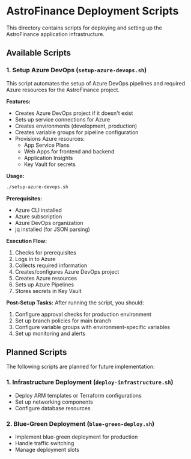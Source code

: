 # AstroFinance Deployment Scripts

This directory contains scripts for deploying and setting up the AstroFinance application infrastructure.

## Available Scripts

### 1. Setup Azure DevOps (`setup-azure-devops.sh`)

This script automates the setup of Azure DevOps pipelines and required Azure resources for the AstroFinance project.

**Features:**
- Creates Azure DevOps project if it doesn't exist
- Sets up service connections for Azure
- Creates environments (development, production)
- Creates variable groups for pipeline configuration
- Provisions Azure resources:
  - App Service Plans
  - Web Apps for frontend and backend
  - Application Insights
  - Key Vault for secrets

**Usage:**
```bash
./setup-azure-devops.sh
```

**Prerequisites:**
- Azure CLI installed
- Azure subscription
- Azure DevOps organization
- jq installed (for JSON parsing)

**Execution Flow:**
1. Checks for prerequisites
2. Logs in to Azure
3. Collects required information
4. Creates/configures Azure DevOps project
5. Creates Azure resources
6. Sets up Azure Pipelines
7. Stores secrets in Key Vault

**Post-Setup Tasks:**
After running the script, you should:
1. Configure approval checks for production environment
2. Set up branch policies for main branch
3. Configure variable groups with environment-specific variables
4. Set up monitoring and alerts

## Planned Scripts

The following scripts are planned for future implementation:

### 1. Infrastructure Deployment (`deploy-infrastructure.sh`)
- Deploy ARM templates or Terraform configurations
- Set up networking components
- Configure database resources

### 2. Blue-Green Deployment (`blue-green-deploy.sh`)
- Implement blue-green deployment for production
- Handle traffic switching
- Manage deployment slots